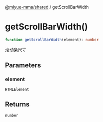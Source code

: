 [@miyue-mma/shared](../index.md) / getScrollBarWidth

# getScrollBarWidth()

```ts
function getScrollBarWidth(element): number
```

滚动条尺寸

## Parameters

### element

`HTMLElement`

## Returns

`number`
